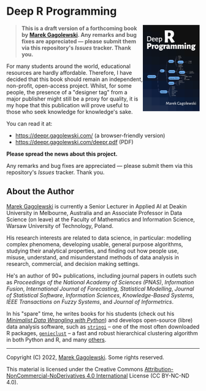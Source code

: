 # Deep R Programming

<img src="docs/_static/img/cover.png" align="right" height="225" />

> **This is a draft version of a forthcoming book by [Marek Gagolewski][1].
> Any remarks and bug fixes are appreciated — please submit them via
> this repository's *Issues* tracker. Thank you.**

<!-- TODO: abstract -->

For many students around the world, educational resources are hardly
affordable. Therefore, I have decided that this book should remain
an independent, non-profit, open-access project.
Whilst, for some people, the presence of a "designer tag" from a
major publisher might still be a proxy for quality, it is my hope
that this publication will prove useful to those who seek knowledge for
knowledge's sake.

You can read it at:

* <https://deepr.gagolewski.com/> (a browser-friendly version)
* <https://deepr.gagolewski.com/deepr.pdf> (PDF)

**Please spread the news about this project.**

<!-- TODO: citation -->

Any remarks and bug fixes are appreciated — please submit them via
this repository's *Issues* tracker. Thank you.




## About the Author

[Marek Gagolewski][1]
is currently a Senior Lecturer in Applied AI at Deakin University in Melbourne,
Australia and an Associate Professor in Data Science (on leave) at the Faculty
of Mathematics and Information Science, Warsaw University of Technology, Poland.

His research interests are related to data science, in particular: modelling
complex phenomena, developing usable, general purpose algorithms, studying
their analytical properties, and finding out how people use, misuse,
understand, and misunderstand methods of data analysis in research, commercial,
and decision making settings.

He's an author of 90+ publications, including journal papers
in outlets such as *Proceedings of the National Academy of Sciences (PNAS)*,
*Information Fusion*, *International Journal of Forecasting*,
*Statistical Modelling*, *Journal of Statistical Software*,
*Information Sciences*, *Knowledge-Based Systems*,
*IEEE Transactions on Fuzzy Systems*, and *Journal of Informetrics*.

In his "spare" time, he writes books for his students
(check out his [*Minimalist Data Wrangling with Python*](https://datawranglingpy.gagolewski.com/))
and develops open-source
(libre) data analysis software, such as
[`stringi`](https://stringi.gagolewski.com) –
one of the most often downloaded R packages,
[`genieclust`](https://genieclust.gagolewski.com) – a fast and robust
hierarchical clustering algorithm in both Python and R,
and many [others](https://github.com/gagolews).


--------------------------------------------------------------------------------

Copyright (C) 2022, [Marek Gagolewski][1]. Some rights reserved.

This material is licensed under the Creative Commons
[Attribution-NonCommercial-NoDerivatives 4.0 International][2] License
(CC BY-NC-ND 4.0).

[1]: https://www.gagolewski.com
[2]: https://creativecommons.org/licenses/by-nc-nd/4.0/
